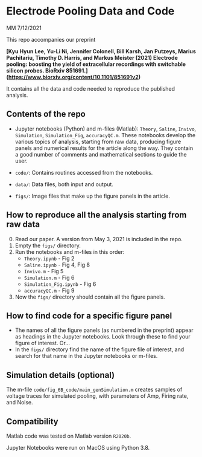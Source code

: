 # Electrode Pooling Data and Code

MM 7/12/2021

This repo accompanies our preprint

**[Kyu Hyun Lee, Yu-Li Ni, Jennifer Colonell, Bill Karsh, Jan Putzeys, Marius Pachitariu, Timothy D. Harris, and Markus Meister (2021) Electrode pooling: boosting the yield of extracellular recordings with switchable silicon probes. BioRxiv 851691.] (https://www.biorxiv.org/content/10.1101/851691v2)**

It contains all the data and code needed to reproduce the published analysis.

## Contents of the repo
- Jupyter notebooks (Python) and m-files (Matlab): `Theory`, `Saline`, `Invivo`, `Simulation`, `Simulation_Fig`, `accuracyQC.m`. These notebooks develop the various topics of analysis, starting from raw data, producing figure panels and numerical results for the article along the way. They contain a good number of comments and mathematical sections to guide the user. 

- `code/`: Contains routines accessed from the notebooks.

- `data/`: Data files, both input and output. 

- `figs/`: Image files that make up the figure panels in the article.

## How to reproduce all the analysis starting from raw data

0. Read our paper. A version from May 3, 2021 is included in the repo.   
1. Empty the `figs/` directory.
3. Run the notebooks and m-files in this order: 
	* `Theory.ipynb` - Fig 2
	* `Saline.ipynb` - Fig 4, Fig 8
	* `Invivo.m` - Fig 5
	* `Simulation.m` - Fig 6
	* `Simulation_Fig.ipynb` - Fig 6
	* `accuracyQC.m` - Fig 9
4. Now the `figs/` directory should contain all the figure panels. 

## How to find code for a specific figure panel
- The names of all the figure panels (as numbered in the preprint) appear as headings in the Jupyter notebooks. Look through these to find your figure of interest. Or...
- In the `figs/` directory find the name of the figure file of interest, and search for that name in the Jupyter notebooks or m-files.

## Simulation details (optional) 
The m-file `code/fig_6B_code/main_genSimulation.m` creates samples of voltage traces for simulated pooling, with parameters of Amp, Firing rate, and Noise.

## Compatibility 
Matlab code was tested on Matlab version `R2020b`.

Jupyter Notebooks were run on MacOS using Python 3.8.


